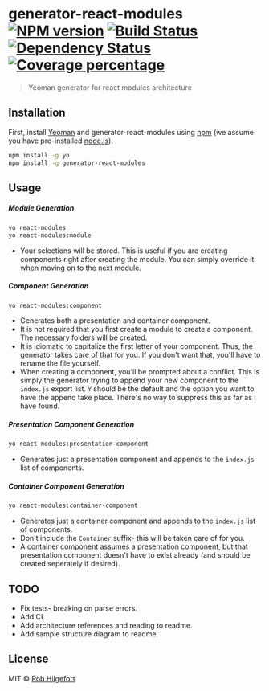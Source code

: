 # generator-react-modules [![NPM version][npm-image]][npm-url] [![Build Status][travis-image]][travis-url] [![Dependency Status][daviddm-image]][daviddm-url] [![Coverage percentage][coveralls-image]][coveralls-url]
> Yeoman generator for react modules architecture

## Installation

First, install [Yeoman](http://yeoman.io) and generator-react-modules using [npm](https://www.npmjs.com/) (we assume you have pre-installed [node.js](https://nodejs.org/)).

```bash
npm install -g yo
npm install -g generator-react-modules
```

## Usage

##### Module Generation

```bash
yo react-modules
yo react-modules:module
```

- Your selections will be stored. This is useful if you are creating components right after creating the module. You can simply override it when moving on to the next module.

##### Component Generation

```bash
yo react-modules:component
```

- Generates both a presentation and container component.
- It is not required that you first create a module to create a component. The necessary folders will be created.
- It is idiomatic to capitalize the first letter of your component. Thus, the generator takes care of that for you. If you don't want that, you'll have to rename the file yourself.
- When creating a component, you'll be prompted about a conflict. This is simply the generator trying to append your new component to the `index.js` export list. `Y` should be the default and the option you want to have the append take place. There's no way to suppress this as far as I have found.

##### Presentation Component Generation

```bash
yo react-modules:presentation-component
```

- Generates just a presentation component and appends to the `index.js` list of components.


##### Container Component Generation

```bash
yo react-modules:container-component
```

- Generates just a container component and appends to the `index.js` list of components.
- Don't include the `Container` suffix- this will be taken care of for you.
- A container component assumes a presentation component, but that presentation component doesn't have to exist already (and should be created seperately if desired).


## TODO

- Fix tests- breaking on parse errors.
- Add CI.
- Add architecture references and reading to readme.
- Add sample structure diagram to readme.


## License

MIT © [Rob Hilgefort](rob.hilgefort.me)


[npm-image]: https://badge.fury.io/js/generator-react-modules.svg
[npm-url]: https://npmjs.org/package/generator-reactmodules-
[travis-image]: https://travis-ci.org/rjhilgefort/generator-react-modules.svg?branch=master
[travis-url]: https://travis-ci.org/rjhilgefort/generator-reactmodules-
[daviddm-image]: https://david-dm.org/rjhilgefort/generator-react-modules.svg?theme=shields.io
[daviddm-url]: https://david-dm.org/rjhilgefort/generator-reactmodules-
[coveralls-image]: https://coveralls.io/repos/rjhilgefort/generator-react-modules/badge.svg
[coveralls-url]: https://coveralls.io/r/rjhilgefort/generator-reactmodules-
